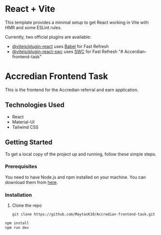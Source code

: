 # React + Vite

This template provides a minimal setup to get React working in Vite with HMR and some ESLint rules.

Currently, two official plugins are available:

- [@vitejs/plugin-react](https://github.com/vitejs/vite-plugin-react/blob/main/packages/plugin-react/README.md) uses [Babel](https://babeljs.io/) for Fast Refresh
- [@vitejs/plugin-react-swc](https://github.com/vitejs/vite-plugin-react-swc) uses [SWC](https://swc.rs/) for Fast Refresh
"# Accerdian-frontend-task" 
# Accredian Frontend Task

This is the frontend for the Accredian referral and earn application.

## Technologies Used

- React
- Material-UI
- Tailwind CSS

## Getting Started

To get a local copy of the project up and running, follow these simple steps.

### Prerequisites

You need to have Node.js and npm installed on your machine. You can download them from [here](https://nodejs.org/).

### Installation

1. Clone the repo

   ```sh
   git clone https://github.com/MaytasK10/Accredian-frontend-task.git
  ```sh
npm install
npm run dev


